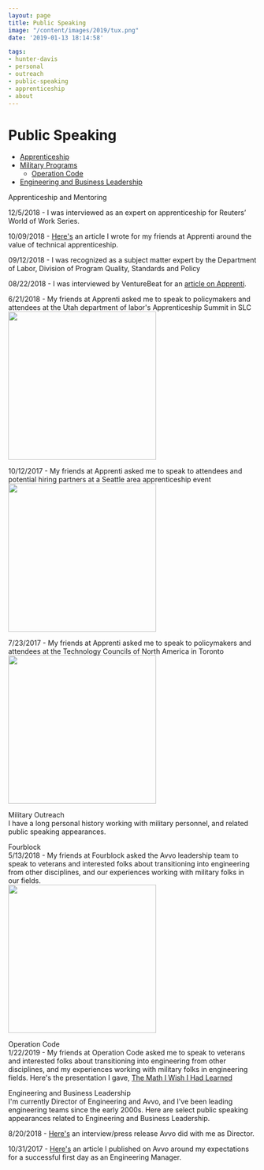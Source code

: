 ```yaml
---
layout: page
title: Public Speaking
image: "/content/images/2019/tux.png"
date: '2019-01-13 18:14:58'

tags:
- hunter-davis
- personal
- outreach
- public-speaking
- apprenticeship
- about
---
```

# Public Speaking
+ [Apprenticeship](#apprenticeship)
+ [Military Programs](#military)
  + [Operation Code](#operationcode)
+ [Engineering and Business Leadership](#leadership)


<a id='apprenticeship'>Apprenticeship and Mentoring</a>
<br>

12/5/2018 - I was interviewed as an expert on apprenticeship for Reuters’ World of Work Series.

10/09/2018 - <a href="https://apprenticareers.org/why-your-company-and-the-tech-industry-needs-apprenticeships/">Here's</a> an article I wrote for my friends at Apprenti around the value of technical apprenticeship.

09/12/2018 - I was recognized as a subject matter expert by the Department of Labor, Division of Program Quality, Standards and Policy

08/22/2018 - I was interviewed by VentureBeat for an <a href="https://venturebeat.com/2018/08/22/seattles-apprenti-seeks-to-take-its-tech-apprenticeship-program-nationwide/">article on Apprenti</a>.

6/21/2018 - My friends at Apprenti asked me to speak to policymakers and attendees at the Utah department of labor's Apprenticeship Summit in SLC
<img src="http://www.hunterdavis.com/content/images/2019/apprentice_panel_SLC.jpg" height=300px>

10/12/2017 - My friends at Apprenti asked me to speak to attendees and potential hiring partners at a Seattle area apprenticeship event
<img src="http://www.hunterdavis.com/content/images/2019/apprenti_codefellows.jpg" height=300px>

7/23/2017 - My friends at Apprenti asked me to speak to policymakers and attendees at the Technology Councils of North America in Toronto
<img src="http://www.hunterdavis.com/content/images/2019/apprenti_tecna17.jpg" height=300px>

<a id='military'>Military Outreach</a>
<br>
I have a long personal history working with military personnel, and related public speaking appearances.

<a id='operationcode'>Fourblock</a>
<br>
5/13/2018 - My friends at Fourblock asked the Avvo leadership team to speak to veterans and interested folks about transitioning into engineering from other disciplines, and our experiences working with military folks in our fields.  
<img src="http://www.hunterdavis.com/content/images/2019/fourblock.jpeg" height=300px>

<a id='operationcode'>Operation Code</a>
<br>
1/22/2019 - My friends at Operation Code asked me to speak to veterans and interested folks about transitioning into engineering from other disciplines, and my experiences working with military folks in engineering fields.  Here's the presentation I gave, <a href="http://www.hunterdavis.com/PRESENTATION-The-Math-I-Wish-I-Learned/">The Math I Wish I Had Learned</a>

<a id='leadership'>Engineering and Business Leadership</a>
<br>
I'm currently Director of Engineering and Avvo, and I've been leading engineering teams since the early 2000s. Here are select public speaking appearances related to Engineering and Business Leadership.

8/20/2018 - <a href="https://stories.avvo.com/inside-avvo/life-at-avvo/meet-hunter-davis">Here's</a> an interview/press release Avvo did with me as Director.

10/31/2017 - <a href="http://engineering.avvo.com/articles/your-first-day-as-an-engineering-manager.html">Here's</a> an article I published on Avvo around my expectations for a successful first day as an Engineering Manager.  
